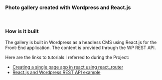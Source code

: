 ### Photo gallery created with Wordpress and React.js
<br>

### How is it built
The gallery is built in Wordpress as a headless CMS using React.js for the Front-End application. The content is provided through the WP REST API.

Here are the links to tutorials I referred to during the Project:
<ul><li><a href="https://www.kirupa.com/react/creating_single_page_app_react_using_react_router.htm" target=_blank>Creating a single page app in react using react_router</a></li>

<li><a href="https://snipcart.com/blog/reactjs-wordpress-rest-api-example" target=_blank>React.js and Wordpress REST API example</a> </li></ul>
